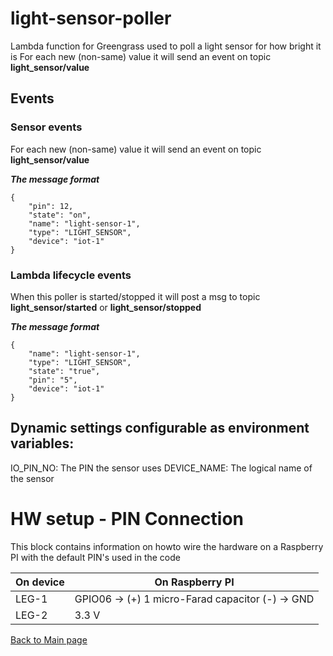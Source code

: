 # light-sensor-poller
Lambda function for Greengrass used to poll a light sensor for how bright it is
For each new (non-same) value it will send an event on topic **light_sensor/value**

## Events

### Sensor events
For each new (non-same) value it will send an event on topic **light_sensor/value**

***The message format***
```
{
    "pin": 12,
    "state": "on",
    "name": "light-sensor-1",
    "type": "LIGHT_SENSOR",
    "device": "iot-1"
}
```

### Lambda lifecycle events
When this poller is started/stopped it will post a msg to topic **light_sensor/started** or **light_sensor/stopped**

***The message format***
```
{
    "name": "light-sensor-1",
    "type": "LIGHT_SENSOR",
    "state": "true",
    "pin": "5",
    "device": "iot-1"
}
```


## Dynamic settings configurable as environment variables:
IO_PIN_NO: The PIN the sensor uses
DEVICE_NAME: The logical name of the sensor

# HW setup - PIN Connection
This block contains information on howto wire the hardware on a Raspberry PI with the default PIN's used in the code

| On device  | On Raspberry PI  |
|---|---|
| LEG-1  | GPIO06 -> (+) 1 micro-Farad capacitor (-) -> GND |
| LEG-2  | 3.3 V  |

[Back to Main page](../README.md)
